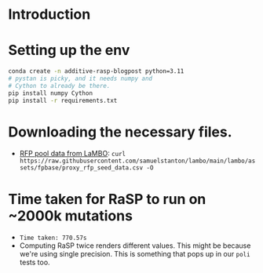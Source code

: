 # Introduction

# Setting up the env

```bash 
conda create -n additive-rasp-blogpost python=3.11
# pystan is picky, and it needs numpy and
# Cython to already be there.
pip install numpy Cython
pip install -r requirements.txt
```

# Downloading the necessary files.

- [RFP pool data from LaMBO](https://github.com/samuelstanton/lambo/blob/main/lambo/assets/fpbase/proxy_rfp_seed_data.csv): `curl https://raw.githubusercontent.com/samuelstanton/lambo/main/lambo/assets/fpbase/proxy_rfp_seed_data.csv -O`


# Time taken for RaSP to run on ~2000k mutations

- `Time taken: 770.57s`
- Computing RaSP twice renders different values. This might be because we're using single precision. This is something that pops up in our `poli` tests too.